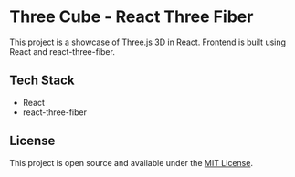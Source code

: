 # Three Cube - React Three Fiber

This project is a showcase of Three.js 3D in React. 
Frontend is built using React and react-three-fiber.

## Tech Stack

- React
- react-three-fiber


## License

This project is open source and available under the [MIT License](LICENSE.md).
